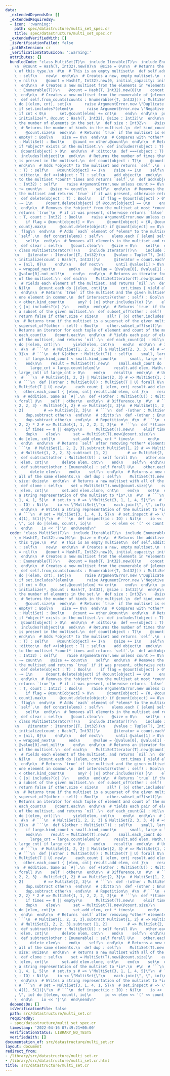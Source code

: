 ```yaml
---
data:
  _extendedDependsOn: []
  _extendedRequiredBy:
  - icon: ':warning:'
    path: spec/datastructure/multi_set_spec.cr
    title: spec/datastructure/multi_set_spec.cr
  _extendedVerifiedWith: []
  _isVerificationFailed: false
  _pathExtension: cr
  _verificationStatusIcon: ':warning:'
  attributes: {}
  bundledCode: "class MultiSet(T)\n  include Iterable(T)\n  include Enumerable(T)\n\
    \n  @count = Hash(T, Int32).new(0)\n  @size = 0\n\n  # Returns the additive identity\
    \ of this type.\n  #\n  # This is an empty multiset\n  def self.additive_identify\
    \ : self\n    new\n  end\n\n  # Creates a new, empty multiset.\n  def initialize(initial_capacity\
    \ = nil)\n    @count = Hash(T, Int32).new(0, initial_capacity: initial_capacity)\n\
    \  end\n\n  # Creates a new multiset from the elements in *elements*.\n  def initialize(elements\
    \ : Enumerable(T))\n    @count = Hash(T, Int32).new(0)\n    concat elements\n\
    \  end\n\n  # Creates a new multiset from the enumerable of {element, count}.\n\
    \  def self.from_counts(counts : Enumerable({T, Int32})) : MultiSet(T)\n    counts.each_with_object(MultiSet(T).new)\
    \ do |(elem, cnt), set|\n      raise ArgumentError.new \"Duplicate element: #{elem}\"\
    \ if set.includes?(elem)\n      raise ArgumentError.new \"Negative count: #{cnt}\"\
    \ if cnt < 0\n      set.@count[elem] += cnt\n    end\n  end\n\n  protected def\
    \ initialize(*, @count : Hash(T, Int32), @size : Int32)\n  end\n\n  # Returns\
    \ the number of elements in the set.\n  def size : Int32\n    @size\n  end\n\n\
    \  # Returns the number of kinds in the multiset.\n  def kind_count : Int32\n\
    \    @count.size\n  end\n\n  # Returns `true` if the multiset is empty.\n  def\
    \ empty? : Bool\n    size == 0\n  end\n\n  # Compares with *other*.\n  def ==(other\
    \ : MultiSet) : Bool\n    @count == other.@count\n  end\n\n  # Returns `true`\
    \ if *object* exists in the multiset.\n  def includes?(object : T) : Bool\n  \
    \  @count[object] > 0\n  end\n\n  # :ditto:\n  def ===(object : T) : Bool\n  \
    \  includes?(object)\n  end\n\n  # Returns the number of times that the *object*\
    \ is present in the multiset.\n  def count(object : T)\n    @count[object]\n \
    \ end\n\n  # Adds *object* to the multiset and returns `self`.\n  def add(object\
    \ : T) : self\n    @count[object] += 1\n    @size += 1\n    self\n  end\n\n  #\
    \ :ditto:\n  def <<(object : T) : self\n    add object\n  end\n\n  # Adds *object*\
    \ to the multiset *count* times and returns `self`.\n  def add(object : T, count\
    \ : Int32) : self\n    raise ArgumentError.new unless count >= 0\n    @count[object]\
    \ += count\n    @size += count\n    self\n  end\n\n  # Removes the *object* from\
    \ the multiset and returns `true` if it was present, otherwise returns `false`.\n\
    \  def delete(object : T) : Bool\n    if flag = @count[object] > 0\n      @count[object]\
    \ -= 1\n      @count.delete(object) if @count[object] == 0\n    end\n    flag\n\
    \  end\n\n  # Removes the *object* from the multiset at most *count* times and\
    \ returns `true`\n  # if it was present, otherwise returns `false`.\n  def delete(object\
    \ : T, count : Int32) : Bool\n    raise ArgumentError.new unless count >= 0\n\
    \    if flag = @count[object] > 0\n      @count[object] = {0, @count[object] -\
    \ count}.max\n      @count.delete(object) if @count[object] == 0\n    end\n  \
    \  flag\n  end\n\n  # Adds `each` element of *elems* to the multisetset and returns\
    \ `self`.\n  def concat(elems) : self\n    elems.each { |elem| self << elem }\n\
    \    self\n  end\n\n  # Removes all elements in the multiset and returns `self`.\n\
    \  def clear : self\n    @count.clear\n    @size = 0\n    self\n  end\n\n  private\
    \ class MultiSetIterator(T)\n    include Iterator(T)\n    include IteratorWrapper\n\
    \n    @iterator : Iterator({T, Int32})\n    @value : Tuple(T?, Int32)\n\n    def\
    \ initialize(count : Hash(T, Int32))\n      @iterator = count.each\n      @value\
    \ = {nil, 0}\n    end\n\n    def next\n      until @value[1] > 0\n        @value\
    \ = wrapped_next\n      end\n      @value = {@value[0], @value[1] - 1}\n     \
    \ @value[0].not_nil!\n    end\n  end\n\n  # Returns an iterator for each element\
    \ of the multiset.\n  def each\n    MultiSetIterator(T).new(@count)\n  end\n\n\
    \  # Yields each element of the multiset, and returns `nil`.\n  def each(&) :\
    \ Nil\n    @count.each do |(elem, cnt)|\n      cnt.times { yield elem }\n    end\n\
    \  end\n\n  # Returns `true` if the multiset and the given multiset have at least\
    \ one element in common.\n  def intersects?(other : self) : Bool\n    if kind_count\
    \ < other.kind_count\n      any? { |o| other.includes?(o) }\n    else\n      other.any?\
    \ { |o| includes?(o) }\n    end\n  end\n\n  # Returns `true` if the multiset is\
    \ a subset of the given multiset.\n  def subset_of?(other : self) : Bool\n   \
    \ return false if other.size < size\n    all? { |o| other.includes?(o) }\n  end\n\
    \n  # Returns true if the multiset is a superset of the given multiset.\n  def\
    \ superset_of?(other : self) : Bool\n    other.subset_of?(self)\n  end\n\n  #\
    \ Returns an iterator for each tuple of element and count of the multiset\n  def\
    \ each_count\n    @count.each\n  end\n\n  # Yields each pair of element and count\
    \ of the multiset, and returns `nil`.\n  def each_count(&) : Nil\n    @count.each\
    \ do |(elem, cnt)|\n      yield(elem, cnt)\n    end\n  end\n\n  # Intersection.\n\
    \  #\n  # ```\n  # MultiSet{1, 2, 2, 3} & MultiSet{2, 3, 3, 4} # => MultiSet{2,\
    \ 3}\n  # ```\n  def &(other : MultiSet(T)) : self\n    small, large = self, other\n\
    \    if large.kind_count < small.kind_count\n      small, large = large, small\n\
    \    end\n\n    result = MultiSet(T).new\n    small.each_count do |elem, small_cnt|\n\
    \      large_cnt = large.count(elem)\n      result.add elem, Math.min(small_cnt,\
    \ large_cnt) if large_cnt > 0\n    end\n    result\n  end\n\n  # Union.\n  #\n\
    \  # ```\n  # MultiSet{1, 2, 2} | MultiSet{2, 3} # => MultiSet{1, 2, 2, 3}\n \
    \ # ```\n  def |(other : MultiSet(U)) : MultiSet(T | U) forall U\n    result =\
    \ MultiSet(T | U).new\n    each_count { |elem, cnt| result.add elem, cnt }\n \
    \   other.each_count { |elem, cnt| result.add elem, cnt }\n    result\n  end\n\
    \n  # Addition. Same as `#|`.\n  def +(other : MultiSet(U)) : MultiSet(T | U)\
    \ forall U\n    self | other\n  end\n\n  # Difference.\n  #\n  # ```\n  # MultiSet{1,\
    \ 2, 2, 3} - MultiSet{1, 2} # => MultiSet{2, 3}\n  # MultiSet{1, 2, 2, 3} - [1,\
    \ 2]         # => MultiSet{2, 3}\n  # ```\n  def -(other : MultiSet) : self\n\
    \    dup.subtract other\n  end\n\n  # :ditto:\n  def -(other : Enumerable) : self\n\
    \    dup.subtract other\n  end\n\n  # Repetition\n  #\n  # ```\n  # MultiSet{1,\
    \ 2, 2} * 2 # => MultiSet{1, 1, 2, 2, 2, 2}\n  # ```\n  def *(times : Int) : self\n\
    \    if times == 0 || empty?\n      MultiSet(T).new\n    elsif times == 1\n  \
    \    dup\n    else\n      set = MultiSet(T).new(@count.size)\n      each_count\
    \ do |elem, cnt|\n        set.add elem, cnt * times\n      end\n      set\n  \
    \  end\n  end\n\n  # Returns `self` after removing *other* elements.\n  #\n  #\
    \ ```\n  # MultiSet{1, 2, 2, 3}.subtract MultiSet{1, 2} # => MultiSet{2, 3}\n\
    \  # MultiSet{1, 2, 2, 3}.subtract [1, 2]         # => MultiSet{2, 3}\n  # ```\n\
    \  def subtract(other : MultiSet(U)) : self forall U\n    other.each_count do\
    \ |elem, cnt|\n      delete elem, cnt\n    end\n    self\n  end\n\n  # :ditto:\n\
    \  def subtract(other : Enumerable) : self forall U\n    other.each do |elem|\n\
    \      delete elem\n    end\n    self\n  end\n\n  # Returns a new multiset with\
    \ all of the same elements.\n  def dup : self\n    MultiSet(T).new count: @count.dup,\
    \ size: @size\n  end\n\n  # Returns a new multiset with all of the elements cloned.\n\
    \  def clone : self\n    set = MultiSet(T).new(@count.size)\n    each_count do\
    \ |elem, cnt|\n      set.add elem.clone, cnt\n    end\n    set\n  end\n\n  # Writes\
    \ a string representation of the multiset to *io*.\n  #\n  # ```\n  # set = MultiSet{3,\
    \ 1, 4, 1, 5}\n  # set.to_s # => \"MultiSet{3, 1, 1, 4, 5}\"\n  # ```\n  def to_s(io\
    \ : IO) : Nil\n    io << \"MultiSet{\"\n    each.join(\", \", io)\n    io << '}'\n\
    \  end\n\n  # Writes a string representation of the multiset to *io*.\n  #\n \
    \ # ```\n  # set = MultiSet{3, 1, 4, 1, 5}\n  # set.inspect # => \"{3(1), 1(2),\
    \ 4(1), 5(1)}\"\n  # ```\n  def inspect(io : IO) : Nil\n    io << '{'\n    each_count.join(\"\
    , \", io) do |(elem, count), io|\n      io << elem << '(' << count << ')'\n  \
    \  end\n    io << '}'\n  end\nend\n"
  code: "class MultiSet(T)\n  include Iterable(T)\n  include Enumerable(T)\n\n  @count\
    \ = Hash(T, Int32).new(0)\n  @size = 0\n\n  # Returns the additive identity of\
    \ this type.\n  #\n  # This is an empty multiset\n  def self.additive_identify\
    \ : self\n    new\n  end\n\n  # Creates a new, empty multiset.\n  def initialize(initial_capacity\
    \ = nil)\n    @count = Hash(T, Int32).new(0, initial_capacity: initial_capacity)\n\
    \  end\n\n  # Creates a new multiset from the elements in *elements*.\n  def initialize(elements\
    \ : Enumerable(T))\n    @count = Hash(T, Int32).new(0)\n    concat elements\n\
    \  end\n\n  # Creates a new multiset from the enumerable of {element, count}.\n\
    \  def self.from_counts(counts : Enumerable({T, Int32})) : MultiSet(T)\n    counts.each_with_object(MultiSet(T).new)\
    \ do |(elem, cnt), set|\n      raise ArgumentError.new \"Duplicate element: #{elem}\"\
    \ if set.includes?(elem)\n      raise ArgumentError.new \"Negative count: #{cnt}\"\
    \ if cnt < 0\n      set.@count[elem] += cnt\n    end\n  end\n\n  protected def\
    \ initialize(*, @count : Hash(T, Int32), @size : Int32)\n  end\n\n  # Returns\
    \ the number of elements in the set.\n  def size : Int32\n    @size\n  end\n\n\
    \  # Returns the number of kinds in the multiset.\n  def kind_count : Int32\n\
    \    @count.size\n  end\n\n  # Returns `true` if the multiset is empty.\n  def\
    \ empty? : Bool\n    size == 0\n  end\n\n  # Compares with *other*.\n  def ==(other\
    \ : MultiSet) : Bool\n    @count == other.@count\n  end\n\n  # Returns `true`\
    \ if *object* exists in the multiset.\n  def includes?(object : T) : Bool\n  \
    \  @count[object] > 0\n  end\n\n  # :ditto:\n  def ===(object : T) : Bool\n  \
    \  includes?(object)\n  end\n\n  # Returns the number of times that the *object*\
    \ is present in the multiset.\n  def count(object : T)\n    @count[object]\n \
    \ end\n\n  # Adds *object* to the multiset and returns `self`.\n  def add(object\
    \ : T) : self\n    @count[object] += 1\n    @size += 1\n    self\n  end\n\n  #\
    \ :ditto:\n  def <<(object : T) : self\n    add object\n  end\n\n  # Adds *object*\
    \ to the multiset *count* times and returns `self`.\n  def add(object : T, count\
    \ : Int32) : self\n    raise ArgumentError.new unless count >= 0\n    @count[object]\
    \ += count\n    @size += count\n    self\n  end\n\n  # Removes the *object* from\
    \ the multiset and returns `true` if it was present, otherwise returns `false`.\n\
    \  def delete(object : T) : Bool\n    if flag = @count[object] > 0\n      @count[object]\
    \ -= 1\n      @count.delete(object) if @count[object] == 0\n    end\n    flag\n\
    \  end\n\n  # Removes the *object* from the multiset at most *count* times and\
    \ returns `true`\n  # if it was present, otherwise returns `false`.\n  def delete(object\
    \ : T, count : Int32) : Bool\n    raise ArgumentError.new unless count >= 0\n\
    \    if flag = @count[object] > 0\n      @count[object] = {0, @count[object] -\
    \ count}.max\n      @count.delete(object) if @count[object] == 0\n    end\n  \
    \  flag\n  end\n\n  # Adds `each` element of *elems* to the multisetset and returns\
    \ `self`.\n  def concat(elems) : self\n    elems.each { |elem| self << elem }\n\
    \    self\n  end\n\n  # Removes all elements in the multiset and returns `self`.\n\
    \  def clear : self\n    @count.clear\n    @size = 0\n    self\n  end\n\n  private\
    \ class MultiSetIterator(T)\n    include Iterator(T)\n    include IteratorWrapper\n\
    \n    @iterator : Iterator({T, Int32})\n    @value : Tuple(T?, Int32)\n\n    def\
    \ initialize(count : Hash(T, Int32))\n      @iterator = count.each\n      @value\
    \ = {nil, 0}\n    end\n\n    def next\n      until @value[1] > 0\n        @value\
    \ = wrapped_next\n      end\n      @value = {@value[0], @value[1] - 1}\n     \
    \ @value[0].not_nil!\n    end\n  end\n\n  # Returns an iterator for each element\
    \ of the multiset.\n  def each\n    MultiSetIterator(T).new(@count)\n  end\n\n\
    \  # Yields each element of the multiset, and returns `nil`.\n  def each(&) :\
    \ Nil\n    @count.each do |(elem, cnt)|\n      cnt.times { yield elem }\n    end\n\
    \  end\n\n  # Returns `true` if the multiset and the given multiset have at least\
    \ one element in common.\n  def intersects?(other : self) : Bool\n    if kind_count\
    \ < other.kind_count\n      any? { |o| other.includes?(o) }\n    else\n      other.any?\
    \ { |o| includes?(o) }\n    end\n  end\n\n  # Returns `true` if the multiset is\
    \ a subset of the given multiset.\n  def subset_of?(other : self) : Bool\n   \
    \ return false if other.size < size\n    all? { |o| other.includes?(o) }\n  end\n\
    \n  # Returns true if the multiset is a superset of the given multiset.\n  def\
    \ superset_of?(other : self) : Bool\n    other.subset_of?(self)\n  end\n\n  #\
    \ Returns an iterator for each tuple of element and count of the multiset\n  def\
    \ each_count\n    @count.each\n  end\n\n  # Yields each pair of element and count\
    \ of the multiset, and returns `nil`.\n  def each_count(&) : Nil\n    @count.each\
    \ do |(elem, cnt)|\n      yield(elem, cnt)\n    end\n  end\n\n  # Intersection.\n\
    \  #\n  # ```\n  # MultiSet{1, 2, 2, 3} & MultiSet{2, 3, 3, 4} # => MultiSet{2,\
    \ 3}\n  # ```\n  def &(other : MultiSet(T)) : self\n    small, large = self, other\n\
    \    if large.kind_count < small.kind_count\n      small, large = large, small\n\
    \    end\n\n    result = MultiSet(T).new\n    small.each_count do |elem, small_cnt|\n\
    \      large_cnt = large.count(elem)\n      result.add elem, Math.min(small_cnt,\
    \ large_cnt) if large_cnt > 0\n    end\n    result\n  end\n\n  # Union.\n  #\n\
    \  # ```\n  # MultiSet{1, 2, 2} | MultiSet{2, 3} # => MultiSet{1, 2, 2, 3}\n \
    \ # ```\n  def |(other : MultiSet(U)) : MultiSet(T | U) forall U\n    result =\
    \ MultiSet(T | U).new\n    each_count { |elem, cnt| result.add elem, cnt }\n \
    \   other.each_count { |elem, cnt| result.add elem, cnt }\n    result\n  end\n\
    \n  # Addition. Same as `#|`.\n  def +(other : MultiSet(U)) : MultiSet(T | U)\
    \ forall U\n    self | other\n  end\n\n  # Difference.\n  #\n  # ```\n  # MultiSet{1,\
    \ 2, 2, 3} - MultiSet{1, 2} # => MultiSet{2, 3}\n  # MultiSet{1, 2, 2, 3} - [1,\
    \ 2]         # => MultiSet{2, 3}\n  # ```\n  def -(other : MultiSet) : self\n\
    \    dup.subtract other\n  end\n\n  # :ditto:\n  def -(other : Enumerable) : self\n\
    \    dup.subtract other\n  end\n\n  # Repetition\n  #\n  # ```\n  # MultiSet{1,\
    \ 2, 2} * 2 # => MultiSet{1, 1, 2, 2, 2, 2}\n  # ```\n  def *(times : Int) : self\n\
    \    if times == 0 || empty?\n      MultiSet(T).new\n    elsif times == 1\n  \
    \    dup\n    else\n      set = MultiSet(T).new(@count.size)\n      each_count\
    \ do |elem, cnt|\n        set.add elem, cnt * times\n      end\n      set\n  \
    \  end\n  end\n\n  # Returns `self` after removing *other* elements.\n  #\n  #\
    \ ```\n  # MultiSet{1, 2, 2, 3}.subtract MultiSet{1, 2} # => MultiSet{2, 3}\n\
    \  # MultiSet{1, 2, 2, 3}.subtract [1, 2]         # => MultiSet{2, 3}\n  # ```\n\
    \  def subtract(other : MultiSet(U)) : self forall U\n    other.each_count do\
    \ |elem, cnt|\n      delete elem, cnt\n    end\n    self\n  end\n\n  # :ditto:\n\
    \  def subtract(other : Enumerable) : self forall U\n    other.each do |elem|\n\
    \      delete elem\n    end\n    self\n  end\n\n  # Returns a new multiset with\
    \ all of the same elements.\n  def dup : self\n    MultiSet(T).new count: @count.dup,\
    \ size: @size\n  end\n\n  # Returns a new multiset with all of the elements cloned.\n\
    \  def clone : self\n    set = MultiSet(T).new(@count.size)\n    each_count do\
    \ |elem, cnt|\n      set.add elem.clone, cnt\n    end\n    set\n  end\n\n  # Writes\
    \ a string representation of the multiset to *io*.\n  #\n  # ```\n  # set = MultiSet{3,\
    \ 1, 4, 1, 5}\n  # set.to_s # => \"MultiSet{3, 1, 1, 4, 5}\"\n  # ```\n  def to_s(io\
    \ : IO) : Nil\n    io << \"MultiSet{\"\n    each.join(\", \", io)\n    io << '}'\n\
    \  end\n\n  # Writes a string representation of the multiset to *io*.\n  #\n \
    \ # ```\n  # set = MultiSet{3, 1, 4, 1, 5}\n  # set.inspect # => \"{3(1), 1(2),\
    \ 4(1), 5(1)}\"\n  # ```\n  def inspect(io : IO) : Nil\n    io << '{'\n    each_count.join(\"\
    , \", io) do |(elem, count), io|\n      io << elem << '(' << count << ')'\n  \
    \  end\n    io << '}'\n  end\nend\n"
  dependsOn: []
  isVerificationFile: false
  path: src/datastructure/multi_set.cr
  requiredBy:
  - spec/datastructure/multi_set_spec.cr
  timestamp: '2022-04-16 07:49:21+00:00'
  verificationStatus: LIBRARY_NO_TESTS
  verifiedWith: []
documentation_of: src/datastructure/multi_set.cr
layout: document
redirect_from:
- /library/src/datastructure/multi_set.cr
- /library/src/datastructure/multi_set.cr.html
title: src/datastructure/multi_set.cr
---
```

